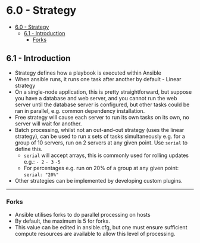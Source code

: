 # 6.0 - Strategy

- [6.0 - Strategy](#60---strategy)
  - [6.1 - Introduction](#61---introduction)
    - [Forks](#forks)

## 6.1 - Introduction

- Strategy defines how a playbook is executed within Ansible
- When ansible runs, it runs one task after another by default - Linear strategy
- On a single-node application, this is pretty straightforward, but suppose you have a database and web server, and you cannot run the web server until the database server is configured, but other tasks could be ran in parallel, e.g. common dependency installation.
- Free strategy will cause each server to run its own tasks on its own, no server will wait for another.
- Batch processing, whilst not an out-and-out strategy (uses the linear strategy), can be used to run x sets of tasks simultaneously e.g. for a group of 10 servers, run on 2 servers at any given point. Use `serial` to define this.
  - `serial` will accept arrays, this is commonly used for rolling updates e.g.:
    `- 2`
    `- 3`
    `-5`
  - For percentages e.g. run on 20% of a group at any given point: `serial: "20%"`
- Other strategies can be implemented by developing custom plugins.

---

### Forks

- Ansible utilises forks to do parallel processing on hosts
- By default, the maximum is 5 for forks.
- This value can be edited in ansible.cfg, but one must ensure sufficient compute resources are available to allow this level of processing.
